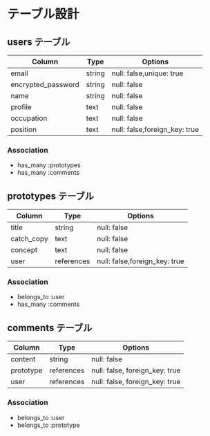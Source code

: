 # テーブル設計

## users テーブル

| Column             | Type   | Options                      |
| ------------------ | ------ | -----------------------------|
| email              | string | null: false,unique: true     |
| encrypted_password | string | null: false                  |
| name               | string | null: false                  |
| profile            | text   | null: false                  |
| occupation         | text   | null: false                  |
| position           | text   | null: false,foreign_key: true|

### Association

- has_many :prototypes
- has_many :comments


## prototypes テーブル

| Column             | Type       | Options                      |
| ------------------ | -----------| -----------------------------|
| title              | string     | null: false                  |
| catch_copy         | text       | null: false                  |
| concept            | text       | null: false                  |
| user               | references | null: false,foreign_key: true|

### Association

- belongs_to :user
- has_many :comments


## comments テーブル

| Column             | Type       | Options                       |
| ------------------ | -----------| ------------------------------|
| content            | string     | null: false                   |
| prototype          | references | null: false, foreign_key: true|
| user               | references | null: false, foreign_key: true|

### Association

- belongs_to :user
- belongs_to :prototype